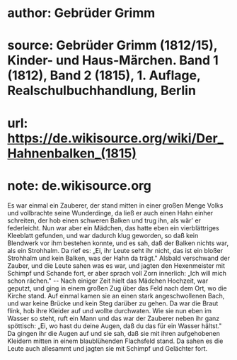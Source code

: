 # author: Gebrüder Grimm
# source: Gebrüder Grimm (1812/15), Kinder- und Haus-Märchen. Band 1 (1812), Band 2 (1815), 1. Auflage, Realschulbuchhandlung, Berlin
# url: https://de.wikisource.org/wiki/Der_Hahnenbalken_(1815)
# note: de.wikisource.org

Es war einmal ein Zauberer, der stand mitten in einer großen Menge Volks und vollbrachte seine Wunderdinge, da ließ er auch einen Hahn einher schreiten, der hob einen schweren Balken und trug ihn, als wär' er federleicht. Nun war aber ein Mädchen, das hatte eben ein vierblättriges Kleeblatt gefunden, und war dadurch klug geworden, so daß kein Blendwerk vor ihm bestehen konnte, und es sah, daß der Balken nichts war, als ein Strohhalm. Da rief es: „Ei, ihr Leute seht ihr nicht, das ist ein bloßer Strohhalm und kein Balken, was der Hahn da trägt." Alsbald verschwand der Zauber, und die Leute sahen was es war, und jagten den Hexenmeister mit  Schimpf und Schande fort, er aber sprach voll Zorn innerlich: „Ich will mich schon rächen." -- Nach einiger Zeit hielt das Mädchen Hochzeit, war geputzt, und ging in einem großen Zug über das Feld nach dem Ort, wo die Kirche stand. Auf einmal kamen sie an einen stark angeschwollenen Bach, und war keine Brücke und kein Steg darüber zu gehen. Da war die Braut flink, hob ihre Kleider auf und wollte durchwaten. Wie sie nun eben im Wasser so steht, ruft ein Mann und das war der Zauberer neben ihr ganz spöttisch: „Ei, wo hast du deine Augen, daß du das für ein Wasser hältst." Da gingen ihr die Augen auf und sie sah, daß sie mit ihren aufgehobenen Kleidern mitten in einem blaublühenden Flachsfeld stand. Da sahen es die Leute auch allesammt und jagten sie mit Schimpf und Gelächter fort. 

